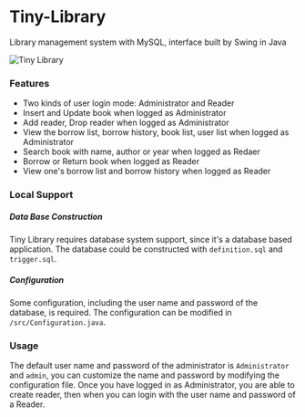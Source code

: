 # Tiny-Library
Library management system with MySQL, interface built by Swing in Java

![Tiny Library](https://i.imgur.com/51I4Pt6.png)

### Features
- Two kinds of user login mode: Administrator and Reader
- Insert and Update book when logged as Administrator
- Add reader, Drop reader when logged as Administrator
- View the borrow list, borrow history, book list, user list when logged as Administrator
- Search book with name, author or year when logged as Redaer
- Borrow or Return book when logged as Reader
- View one's borrow list and borrow history when logged as Reader

### Local Support
##### Data Base Construction
Tiny Library requires database system support, since it's a database based application. The database could be constructed with `definition.sql` and `trigger.sql`.
##### Configuration

Some configuration, including the user name and password of the database, is required. The configuration can be modified in `/src/Configuration.java`.


### Usage
The default user name and password of the administrator is `Administrator` and `admin`, you can customize the name and password by modifying the configuration file.
Once you have logged in as Administrator, you are able to create reader, then when you can login with the user name and password of a Reader.